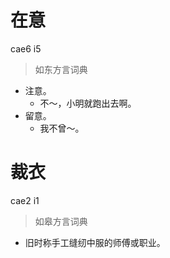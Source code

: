 # 在意
cae6 i5
> 如东方言词典
- 注意。
  - 不～，小明就跑出去啊。
- 留意。
  - 我不曾～。

# 裁衣
cae2 i1
> 如皋方言词典
- 旧时称手工缝纫中服的师傅或职业。
